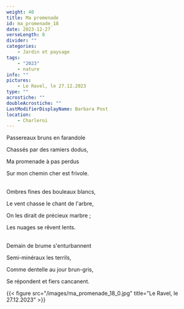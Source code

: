 ```yaml
---
weight: 40
title: Ma promenade
id: ma_promenade_18
date: 2023-12-27
verseLength: 8
divider: ""
categories:
    - Jardin et paysage
tags:
    - "2023"
    - nature
info: ""
pictures:
    - Le Ravel, le 27.12.2023
type: ""
acrostiche: ""
doubleAcrostiche: ""
LastModifierDisplayName: Barbara Post
location:
    - Charleroi
---
```

Passereaux bruns en farandole

Chassés par des ramiers dodus,

Ma promenade à pas perdus

Sur mon chemin cher est frivole.

 \
Ombres fines des bouleaux blancs,

Le vent chasse le chant de l'arbre,

On les dirait de précieux marbre ;

Les nuages se rêvent lents.

 \
Demain de brume s'enturbannent

Semi-minéraux les terrils,

Comme dentelle au jour brun-gris,

Se répondent et fiers cancanent.


<!-- FM:Snippet:Start data:{"id":"_figure","fields":[{"name":"imageName","value":"ma_promenade_18_0.jpg"},{"name":"imageCaption","value":"Le Ravel, le 27.12.2023"}]} -->
{{< figure src="/images/ma_promenade_18_0.jpg" title="Le Ravel, le 27.12.2023" >}}
<!-- FM:Snippet:End -->